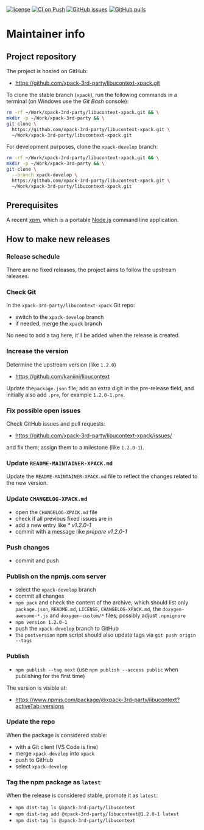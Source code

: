 [![license](https://img.shields.io/github/license/xpack-3rd-party/libucontext-xpack)](https://github.com/xpack-3rd-party/libucontext-xpack/blob/xpack/LICENSE)
[![CI on Push](https://github.com/xpack-3rd-party/libucontext-xpack/actions/workflows/CI.yml/badge.svg)](https://github.com/xpack-3rd-party/libucontext-xpack/actions/workflows/CI.yml)
[![GitHub issues](https://img.shields.io/github/issues/xpack-3rd-party/libucontext-xpack.svg)](https://github.com/xpack-3rd-party/libucontext-xpack/issues/)
[![GitHub pulls](https://img.shields.io/github/issues-pr/xpack-3rd-party/libucontext-xpack.svg)](https://github.com/xpack-3rd-party/libucontext-xpack/pulls)

# Maintainer info

## Project repository

The project is hosted on GitHub:

- <https://github.com/xpack-3rd-party/libucontext-xpack.git>

To clone the stable branch (`xpack`), run the following commands in a
terminal (on Windows use the _Git Bash_ console):

```sh
rm -rf ~/Work/xpack-3rd-party/libucontext-xpack.git && \
mkdir -p ~/Work/xpack-3rd-party && \
git clone \
  https://github.com/xpack-3rd-party/libucontext-xpack.git \
  ~/Work/xpack-3rd-party/libucontext-xpack.git
```

For development purposes, clone the `xpack-develop` branch:

```sh
rm -rf ~/Work/xpack-3rd-party/libucontext-xpack.git && \
mkdir -p ~/Work/xpack-3rd-party && \
git clone \
  --branch xpack-develop \
  https://github.com/xpack-3rd-party/libucontext-xpack.git \
  ~/Work/xpack-3rd-party/libucontext-xpack.git
```

## Prerequisites

A recent [xpm](https://xpack.github.io/xpm/), which is a portable
[Node.js](https://nodejs.org/) command line application.

## How to make new releases

### Release schedule

There are no fixed releases, the project aims to follow the upstream releases.

### Check Git

In the `xpack-3rd-party/libucontext-xpack` Git repo:

- switch to the `xpack-develop` branch
- if needed, merge the `xpack` branch

No need to add a tag here, it'll be added when the release is created.

### Increase the version

Determine the upstream version (like `1.2.0`)

- <https://github.com/kaniini/libucontext>

Update the`package.json` file; add an extra digit in the
pre-release field, and initially also add `.pre`,
for example `1.2.0-1.pre`.

### Fix possible open issues

Check GitHub issues and pull requests:

- <https://github.com/xpack-3rd-party/libucontext-xpack/issues/>

and fix them; assign them to a milestone (like `1.2.0-1`).

### Update `README-MAINTAINER-XPACK.md`

Update the `README-MAINTAINER-XPACK.md` file to reflect the changes
related to the new version.

### Update `CHANGELOG-XPACK.md`

- open the `CHANGELOG-XPACK.md` file
- check if all previous fixed issues are in
- add a new entry like _* v1.2.0-1_
- commit with a message like _prepare v1.2.0-1_

### Push changes

- commit and push

### Publish on the npmjs.com server

- select the `xpack-develop` branch
- commit all changes
- `npm pack` and check the content of the archive, which should list
  only `package.json`, `README.md`, `LICENSE`, `CHANGELOG-XPACK.md`,
  the `doxygen-awesome-*.js` and `doxygen-custom/*` files;
  possibly adjust `.npmignore`
- `npm version 1.2.0-1`
- push the `xpack-develop` branch to GitHub
- the `postversion` npm script should also update tags via `git push origin --tags`

### Publish

- `npm publish --tag next` (use `npm publish --access public` when
  publishing for the first time)

The version is visible at:

- <https://www.npmjs.com/package/@xpack-3rd-party/libucontext?activeTab=versions>

### Update the repo

When the package is considered stable:

- with a Git client (VS Code is fine)
- merge `xpack-develop` into `xpack`
- push to GitHub
- select `xpack-develop`

### Tag the npm package as `latest`

When the release is considered stable, promote it as `latest`:

- `npm dist-tag ls @xpack-3rd-party/libucontext`
- `npm dist-tag add @xpack-3rd-party/libucontext@1.2.0-1 latest`
- `npm dist-tag ls @xpack-3rd-party/libucontext`
